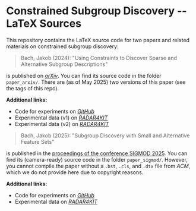 # Constrained Subgroup Discovery -- LaTeX Sources

This repository contains the LaTeX source code for two papers and related materials on constrained subgroup discovery:

> Bach, Jakob (2024): "Using Constraints to Discover Sparse and Alternative Subgroup Descriptions"

is published on [*arXiv*](https://doi.org/10.48550/arXiv.2406.01411).
You can find its source code in the folder `paper_arxiv/`.
There are (as of May 2025) two versions of this paper (see the tags of this repo).

**Additional links:**

- Code for experiments on [*GitHub*](https://github.com/Jakob-Bach/Constrained-Subgroup-Discovery)
- Experimental data (v1) on [*RADAR4KIT*](https://doi.org/10.35097/caKKJCtoKqgxyvqG)
- Experimental data (v2) on [*RADAR4KIT*](https://doi.org/10.35097/8ppb5x50nyvw1wa7)

> Bach, Jakob (2025): "Subgroup Discovery with Small and Alternative Feature Sets"

is published in the [proceedings of the conference SIGMOD 2025](https://doi.org/10.1145/3725358).
You can find its (camera-ready) source code in the folder `paper_sigmod/`.
However, you cannot compile the paper without a `.bst`, `.cls`, and `.dtx` file from *ACM*, which we do not provide here due to copyright reasons.

**Additional links:**

- Code for experiments on [*GitHub*](https://github.com/Jakob-Bach/Constrained-Subgroup-Discovery)
- Experimental data on [*RADAR4KIT*](https://doi.org/10.35097/nftgaf7w73hy2491)
